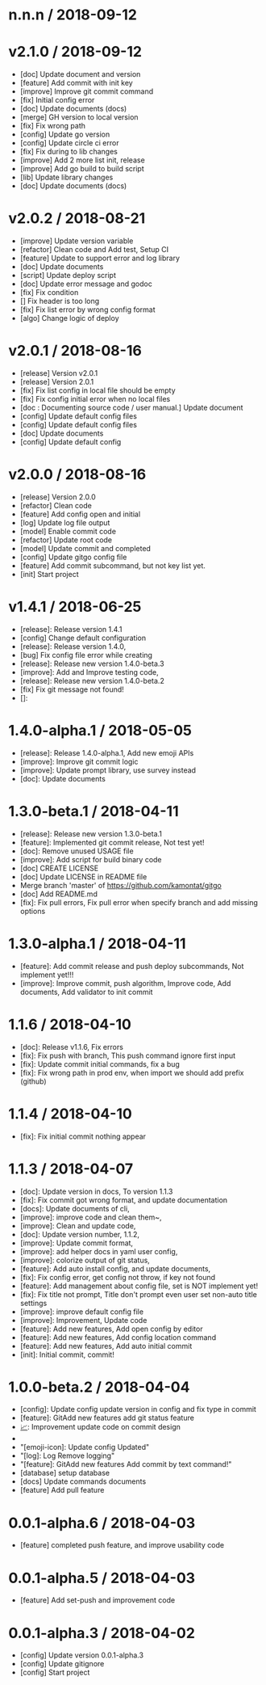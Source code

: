 
n.n.n / 2018-09-12
==================



v2.1.0 / 2018-09-12
===================

  * [doc] Update document and version
  * [feature] Add commit with init key
  * [improve] Improve git commit command
  * [fix] Initial config error
  * [doc] Update documents (docs)
  * [merge] GH version to local version
  * [fix] Fix wrong path
  * [config] Update go version
  * [config] Update circle ci error
  * [fix] Fix during to lib changes
  * [improve] Add 2 more list init, release
  * [improve] Add go build to build script
  * [lib] Update library changes
  * [doc] Update documents (docs)

v2.0.2 / 2018-08-21
===================

  * [improve] Update version variable
  * [refactor] Clean code and Add test, Setup CI
  * [feature] Update to support error and log library
  * [doc] Update documents
  * [script] Update deploy script
  * [doc] Update error message and godoc
  * [fix] Fix condition
  * [] Fix header is too long
  * [fix] Fix list error by wrong config format
  * [algo] Change logic of deploy

v2.0.1 / 2018-08-16
===================

  * [release] Version v2.0.1
  * [release] Version 2.0.1
  * [fix] Fix list config in local file should be empty
  * [fix] Fix config initial error when no local files
  * [doc       : Documenting source code / user manual.] Update document
  * [config] Update default config files
  * [config] Update default config files
  * [doc] Update documents
  * [config] Update default config

v2.0.0 / 2018-08-16
===================

  * [release] Version 2.0.0
  * [refactor] Clean code
  * [feature] Add config open and initial
  * [log] Update log file output
  * [model] Enable commit code
  * [refactor] Update root code
  * [model] Update commit and completed
  * [config] Update gitgo config file
  * [feature] Add commit subcommand, but not key list yet.
  * [init] Start project

v1.4.1 / 2018-06-25
===================

  * [release]: Release version 1.4.1
  * [config] Change default configuration
  * [release]: Release version 1.4.0,
  * [bug] Fix config file error while creating
  * [release]: Release new version 1.4.0-beta.3
  * [improve]: Add and Improve testing code,
  * [release]: Release new version 1.4.0-beta.2
  * [fix] Fix git message not found!
  * []:

1.4.0-alpha.1 / 2018-05-05
==========================

  * [release]: Release 1.4.0-alpha.1, Add new emoji APIs
  * [improve]: Improve git commit logic
  * [improve]: Update prompt library, use survey instead
  * [doc]: Update documents

1.3.0-beta.1 / 2018-04-11
=========================

  * [release]: Release new version 1.3.0-beta.1
  * [feature]: Implemented git commit release, Not test yet!
  * [doc]: Remove unused USAGE file
  * [improve]: Add script for build binary code
  * [doc] CREATE LICENSE
  * [doc] Update LICENSE in README file
  * Merge branch 'master' of https://github.com/kamontat/gitgo
  * [doc] Add README.md
  * [fix]: Fix pull errors, Fix pull error when specify branch and add missing options

1.3.0-alpha.1 / 2018-04-11
==========================

  * [feature]: Add commit release and push deploy subcommands, Not implement yet!!!
  * [improve]: Improve commit, push algorithm, Improve code, Add documents, Add validator to init commit

1.1.6 / 2018-04-10
==================

  * [doc]: Release v1.1.6, Fix errors
  * [fix]: Fix push with branch, This push command ignore first input
  * [fix]: Update commit initial commands, fix a bug
  * [fix]: Fix wrong path in prod env, when import we should add prefix (github)

1.1.4 / 2018-04-10
==================

  * [fix]: Fix initial commit nothing appear

1.1.3 / 2018-04-07
==================

  * [doc]: Update version in docs, To version 1.1.3
  * [fix]: Fix commit got wrong format, and update documentation
  * [docs]: Update documents of cli,
  * [improve]: improve code and clean them~,
  * [improve]: Clean and update code,
  * [doc]: Update version number, 1.1.2,
  * [improve]: Update commit format,
  * [improve]: add helper docs in yaml user config,
  * [improve]: colorize output of git status,
  * [feature]: Add auto install config, and update documents,
  * [fix]: Fix config error, get config not throw, if key not found
  * [feature]: Add management about config file, set is NOT implement yet!
  * [fix]: Fix title not prompt, Title don't prompt even user set non-auto title settings
  * [improve]: improve default config file
  * [improve]: Improvement, Update code
  * [feature]: Add new features, Add open config by editor
  * [feature]: Add new features, Add config location command
  * [feature]: Add new features, Add auto initial commit
  * [init]: Initial commit, commit!

1.0.0-beta.2 / 2018-04-04
=========================

  * [config]: Update config update version in config and fix type in commit
  * [feature]: GitAdd new features add git status feature
  * [📈]: Improvement update code on commit design
  * [📈]: Improvement
  * "[emoji-icon]: Update config Updated"
  * "[log]: Log Remove logging"
  * "[feature]: GitAdd new features Add commit by text command!"
  * [database] setup database
  * [docs] Update commands documents
  * [feature] Add pull feature

0.0.1-alpha.6 / 2018-04-03
==========================

  * [feature] completed push feature, and improve usability code

0.0.1-alpha.5 / 2018-04-03
==========================

  * [feature] Add set-push and improvement code

0.0.1-alpha.3 / 2018-04-02
==========================

  * [config] Update version 0.0.1-alpha.3
  * [config] Update gitignore
  * [config] Start project
